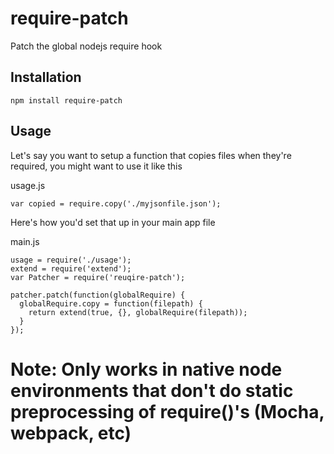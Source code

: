 # require-patch

Patch the global nodejs require hook

## Installation

`npm install require-patch`

## Usage

Let's say you want to setup a function that copies files when they're required, you might want to use it like this

usage.js
```JS
var copied = require.copy('./myjsonfile.json');
```

Here's how you'd set that up in your main app file

main.js
```JS
usage = require('./usage');
extend = require('extend');
var Patcher = require('reuqire-patch');

patcher.patch(function(globalRequire) {
  globalRequire.copy = function(filepath) {
    return extend(true, {}, globalRequire(filepath));
  }
});
```

# Note: Only works in native node environments that don't do static preprocessing of require()'s (Mocha, webpack, etc)